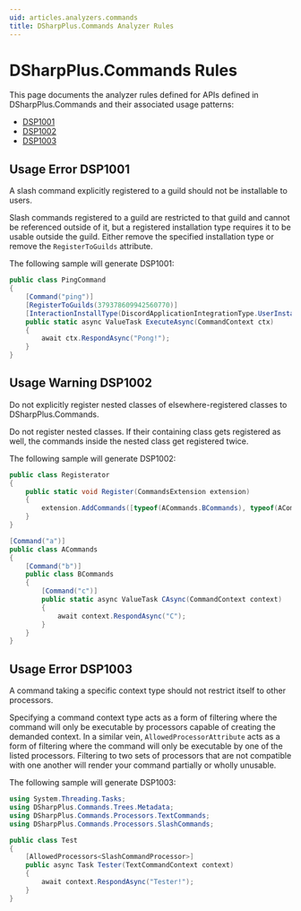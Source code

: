 ```yaml
---
uid: articles.analyzers.commands
title: DSharpPlus.Commands Analyzer Rules
---
```


# DSharpPlus.Commands Rules

This page documents the analyzer rules defined for APIs defined in DSharpPlus.Commands and their associated usage
patterns:

- [DSP1001](#usage-error-dsp1001)
- [DSP1002](#usage-warning-dsp1002)
- [DSP1003](#usage-error-dsp1003)

## Usage Error DSP1001

A slash command explicitly registered to a guild should not be installable to users.

Slash commands registered to a guild are restricted to that guild and cannot be referenced outside of it, but a
registered installation type requires it to be usable outside the guild. Either remove the specified installation type
or remove the `RegisterToGuilds` attribute.

The following sample will generate DSP1001:

```csharp
public class PingCommand 
{
    [Command("ping")]
    [RegisterToGuilds(379378609942560770)]
    [InteractionInstallType(DiscordApplicationIntegrationType.UserInstall)]
    public static async ValueTask ExecuteAsync(CommandContext ctx) 
    {
        await ctx.RespondAsync("Pong!");
    }
}
```

## Usage Warning DSP1002

Do not explicitly register nested classes of elsewhere-registered classes to DSharpPlus.Commands.

Do not register nested classes. If their containing class gets registered as well, the commands inside the nested class
get registered twice.

The following sample will generate DSP1002:

```csharp
public class Registerator
{
    public static void Register(CommandsExtension extension) 
    {
        extension.AddCommands([typeof(ACommands.BCommands), typeof(ACommands)]);
    }
}

[Command("a")]
public class ACommands
{
    [Command("b")]
    public class BCommands 
    {
        [Command("c")]
        public static async ValueTask CAsync(CommandContext context) 
        {
            await context.RespondAsync("C");
        }
    } 
}
```

## Usage Error DSP1003

A command taking a specific context type should not restrict itself to other processors.

Specifying a command context type acts as a form of filtering where the command will only be executable by processors
capable of creating the demanded context. In a similar vein, `AllowedProcessorAttribute` acts as a form of filtering
where the command will only be executable by one of the listed processors. Filtering to two sets of processors that are
not compatible with one another will render your command partially or wholly unusable.

The following sample will generate DSP1003:

```csharp
using System.Threading.Tasks;
using DSharpPlus.Commands.Trees.Metadata;
using DSharpPlus.Commands.Processors.TextCommands;
using DSharpPlus.Commands.Processors.SlashCommands;

public class Test
{
    [AllowedProcessors<SlashCommandProcessor>]
    public async Task Tester(TextCommandContext context)
    {
        await context.RespondAsync("Tester!");
    }
}
```